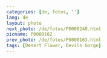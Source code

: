 ```yaml
---
categories: [de, fotos, '']
lang: de
layout: photo
next_photo: /de/fotos/P0000248.html
picname: P0000162
prev_photo: /de/fotos/P0000163.html
tags: [Desert Flower, Devils Gorge]
---
```

